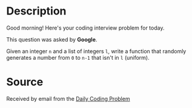 # Description

Good morning! Here's your coding interview problem for today.

This question was asked by **Google**.

Given an integer `n` and a list of integers `l`, write a function that randomly generates a number from `0` to `n-1` that isn't in `l` (uniform).

# Source

Received by email from the [Daily Coding Problem](https://www.dailycodingproblem.com)
